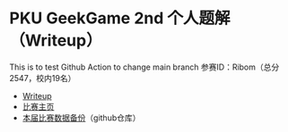 # PKU GeekGame 2nd 个人题解（Writeup）

This is to test Github Action to change main branch
参赛ID：Ribom（总分2547，校内19名）

- [Writeup](./writeup.md)
- [比赛主页](https://geekgame.pku.edu.cn/)
- [本届比赛数据备份](https://github.com/PKU-GeekGame/geekgame-2nd)（github仓库）